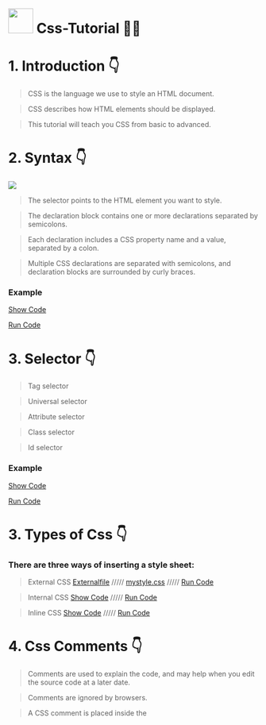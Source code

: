 # <img src="https://cdn-icons-png.flaticon.com/512/732/732190.png" width="50px"> Css-Tutorial 🧑‍🎓


# 1. Introduction 👇

>CSS is the language we use to style an HTML document.

>CSS describes how HTML elements should be displayed.

>This tutorial will teach you CSS from basic to advanced.

# 2. Syntax 👇

<img src="https://www.w3schools.com/css/img_selector.gif">

>The selector points to the HTML element you want to style.

>The declaration block contains one or more declarations separated by semicolons.

>Each declaration includes a CSS property name and a value, separated by a colon.

>Multiple CSS declarations are separated with semicolons, and declaration blocks are surrounded by curly braces.

### Example
<a href="https://github.com/codewithkunal404/css-tutorial/blob/main/syntax.html">Show Code</a>

<a href="https://codewithkunal404.github.io/css-tutorial/syntax.html">Run Code</a>


# 3. Selector 👇

>Tag selector 

>Universal selector

>Attribute selector

>Class selector

>Id selector

### Example
<a href="https://github.com/codewithkunal404/css-tutorial/blob/main/selector.html">Show Code</a>

<a href="https://codewithkunal404.github.io/css-tutorial/selector.html">Run Code</a>



# 3. Types of Css 👇
### There are three ways of inserting a style sheet:

>External CSS 
<a href="https://github.com/codewithkunal404/css-tutorial/blob/main/External.html">Externalfile</a>
/////
<a href="https://github.com/codewithkunal404/css-tutorial/blob/main/mystyle.css">mystyle.css</a>
/////
<a href="https://codewithkunal404.github.io/css-tutorial/External.html">Run Code</a>


>Internal CSS <a href="https://github.com/codewithkunal404/css-tutorial/blob/main/internal.html">Show Code</a>
/////
<a href="https://codewithkunal404.github.io/css-tutorial/internal.html">Run Code</a>


>Inline CSS
<a href="https://github.com/codewithkunal404/css-tutorial/blob/main/inline.html">Show Code</a>
/////
<a href="https://codewithkunal404.github.io/css-tutorial/inline.html">Run Code</a>

# 4. Css Comments 👇
>Comments are used to explain the code, and may help when you edit the source code at a later date.

>Comments are ignored by browsers.

>A CSS comment is placed inside the <style> element, and starts with /* and ends with */:
 
### Example
<a href="https://github.com/codewithkunal404/css-tutorial/blob/main/comment.html">Show Code</a>

<a href="https://codewithkunal404.github.io/css-tutorial/comment.html">Run Code</a>


# 5. Css Text 👇
### CSS has a lot of properties for formatting text:--->
 
  > color
 
  > background-color
 
  > text-align
 
  > text-align-last
 
  > vertical-align
 
  > text-decoration
 
  > text-transform
 
  > text-indent
 
  > letter-spacing
 
  > line-height
 
  > word-spacing
 
  > white-space
 
  > text-shadow

 ### Example
<a href="https://github.com/codewithkunal404/css-tutorial/blob/main/css-text.html">Show Code</a>

<a href="https://codewithkunal404.github.io/css-tutorial/css-text.html">Run Code</a>

 
 
 # 5. Css Colors 👇
### Colors are specified using predefined color names, or RGB, HEX, HSL, RGBA, HSLA values.:--->

 > colors link: <a href="https://coolors.co/">Css colors</a>
 
 >css-colorname
 
 >css-border-color
 
 >css-text-color
 
 >css-background-color
 
 >css-colors-values
 

 ### Example
<a href="https://github.com/codewithkunal404/css-tutorial/blob/main/colors.html">Show Code</a>

<a href="https://codewithkunal404.github.io/css-tutorial/colors.html">Run Code</a>


 # 6. Css Fonts 👇
 
 ><a href="https://fonts.google.com/">Google fonts</a>
 
 >font-size
 
 >font-weight
 
 >font-family
 
 >font-style
 
 >font
 
  ### Example
<a href="https://github.com/codewithkunal404/css-tutorial/blob/main/font.html">Show Code</a>

<a href="https://codewithkunal404.github.io/css-tutorial/font.html">Run Code</a>

 

 # 6. Css Background 👇
 

 > <a href="https://www.pexels.com/">pixel</a> ///// <a href="https://pixabay.com/">pixelbay</a>
 
>background	Sets    all the background properties in one declaration
 
>background-attachment	  Sets whether a background image is fixed or scrolls with the rest of the page
 
>background-clip	  Specifies the painting area of the background
 
>background-color  	Sets the background color of an element
 
>background-image	  Sets the background image for an element
 
>background-origin	  Specifies where the background image(s) is/are positioned
 
>background-position  	Sets the starting position of a background image
 
>background-repeat	Sets how a background image will be repeated
 
>background-size	  Specifies the size of the background image(s)

 ### Example
<a href="https://github.com/codewithkunal404/css-tutorial/blob/main/background.html">Show Code</a>

<a href="https://codewithkunal404.github.io/css-tutorial/background.html">Run Code</a>
 
